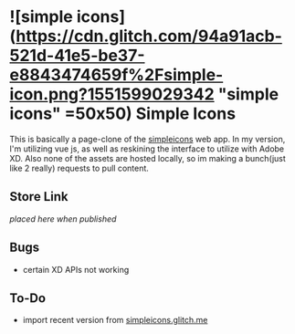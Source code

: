 ![simple icons](https://cdn.glitch.com/94a91acb-521d-41e5-be37-e8843474659f%2Fsimple-icon.png?1551599029342 "simple icons" =50x50)
Simple Icons
=================

This is basically a page-clone of the [simpleicons](https://simpleicons.org) web app.
In my version, I'm utilizing vue js, as well as reskining the interface to utilize with Adobe XD. Also none of the assets are hosted locally, so im making a bunch(just like 2 really) requests to pull content.

## Store Link
_placed here when published_

## Bugs
* certain XD APIs not working

## To-Do
* import recent version from [simpleicons.glitch.me](https://simpleicons.glitch.me)
